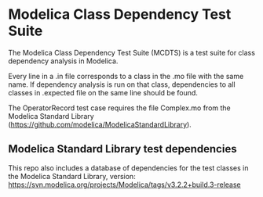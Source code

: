 # Modelica Class Dependency Test Suite
The Modelica Class Dependency Test Suite (MCDTS) is a test suite for class dependency analysis in Modelica.

Every line in a .in file corresponds to a class in the .mo file with the same name. If dependency analysis is run on that class, dependencies to all classes in .expected file on the same line should be found.

The OperatorRecord test case requires the file <span>Complex.mo</span> from the Modelica Standard Library (https://github.com/modelica/ModelicaStandardLibrary).

## Modelica Standard Library test dependencies
This repo also includes a database of dependencies for the test classes in the Modelica Standard Library, version: https://svn.modelica.org/projects/Modelica/tags/v3.2.2+build.3-release
